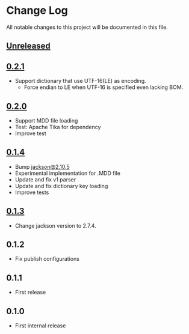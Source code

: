 # Change Log
All notable changes to this project will be documented in this file.

## [Unreleased]

## [0.2.1]
* Support dictionary that use UTF-16(LE) as encoding. 
    * Force endian to LE when UTF-16 is specified even lacking BOM.

## [0.2.0]
* Support MDD file loading
* Test: Apache Tika for dependency
* Improve test

## [0.1.4]
* Bump jackson@2.10.5
* Experimental implementation for .MDD file
* Update and fix v1 parser
* Update and fix dictionary key loading
* Improve tests

## [0.1.3]
* Change jackson version to 2.7.4.

## 0.1.2
* Fix publish configurations
 
## 0.1.1
* First release

## 0.1.0
* First internal release

[Unreleased]: https://github.com/eb4j/mdict4j/compare/v0.2.1...HEAD
[0.2.1]: https://github.com/eb4j/mdict4j/compare/v0.2.0...v0.2.1
[0.2.0]: https://github.com/eb4j/mdict4j/compare/v0.1.4...v0.2.0
[0.1.4]: https://github.com/eb4j/mdict4j/compare/v0.1.3...v0.1.4
[0.1.3]: https://github.com/eb4j/mdict4j/compare/v0.1.2...v0.1.3
